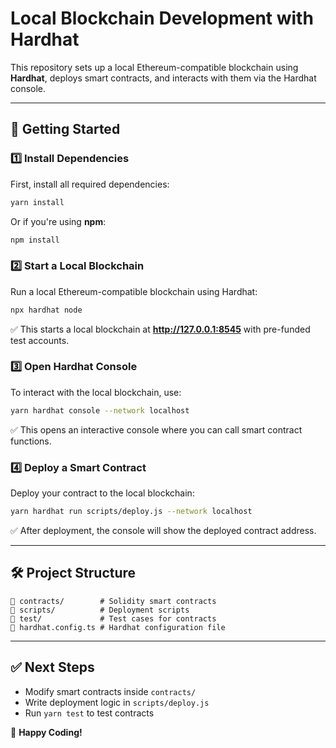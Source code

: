# Local Blockchain Development with Hardhat

This repository sets up a local Ethereum-compatible blockchain using **Hardhat**, deploys smart contracts, and interacts with them via the Hardhat console.

---

## 🚀 Getting Started

### **1️⃣ Install Dependencies**
First, install all required dependencies:
```sh
yarn install
```
Or if you're using **npm**:
```sh
npm install
```

### **2️⃣ Start a Local Blockchain**
Run a local Ethereum-compatible blockchain using Hardhat:
```sh
npx hardhat node
```
✅ This starts a local blockchain at **http://127.0.0.1:8545** with pre-funded test accounts.

### **3️⃣ Open Hardhat Console**
To interact with the local blockchain, use:
```sh
yarn hardhat console --network localhost
```
✅ This opens an interactive console where you can call smart contract functions.

### **4️⃣ Deploy a Smart Contract**
Deploy your contract to the local blockchain:
```sh
yarn hardhat run scripts/deploy.js --network localhost
```
✅ After deployment, the console will show the deployed contract address.

---

## 🛠️ Project Structure
```
📂 contracts/        # Solidity smart contracts
📂 scripts/          # Deployment scripts
📂 test/             # Test cases for contracts
📄 hardhat.config.ts # Hardhat configuration file
```

---

## ✅ Next Steps
- Modify smart contracts inside `contracts/`
- Write deployment logic in `scripts/deploy.js`
- Run `yarn test` to test contracts

🚀 **Happy Coding!**

